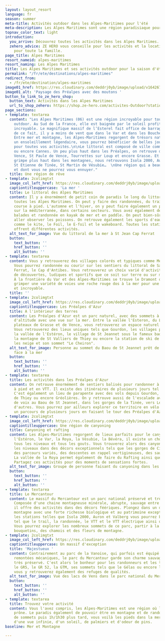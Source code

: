 ```yaml
---
layout: layout_resort
language: fr
season: summer
meta-title: Activités outdoor dans les Alpes-Maritimes pour l'été
meta-description: Les Alpes Maritimes sont une région paradisiaque pour les activités outdoor. Entre mer, montagne, falaise, route et rivière, il y a le choix.
topnav_color_text: light
introduction:
  you_arrive: Découvrez toutes les activités dans les Alpes Maritimes.
  zehero_advice: ZE HERO vous conseille pour les activités et la location des équipements
    pour toute la famille.
page_title: Alpes Maritimes
resort_nameid: alpes-maritimes
resort_naming: Les Alpes Maritimes
title: Les Alpes Maritimes et ses activités outdoor pour la saison d'été
permalink: "/fr/ete/destinations/alpes-maritimes"
redirect_from:
  - /fr/ete/destination/alpes-maritimes
image01_href: https://res.cloudinary.com/deddrj0yb/image/upload/v1642673632/website/summer/fabien-bazanegue-Q4OpZgSqm2I-unsplash_vseflx.jpg
image01_alt: 'Paysage des Préalpes avec des moutons '
button_to_link_to_ze_hero_shop:
  button_text: Activités dans les Alpes Maritimes
  url_to_shop_zehero: https://shop.ze-hero.com/activites-Outdoor?station=Alpes+Maritimes+%2806%29&calessonstype=all&catypegenderlistsummer=all&calessonsactivitytype=Trail&start-date=
page_sections:
- template: textarea
  content: "Les Alpes Maritimes (06) est une région incroyable pour toutes les activités
    outdoor. Au Sud de la France, elle est baignée par le soleil profitant d’un climat
    incroyable. Le magnifique massif de l’Esterel fait office de barrage au mistral,
    de ce fait, il y a moins de vent que dans le Var et dans les Bouches-du-Rhône.
    Entre mer et montagne, les Alpes-Maritimes regorgent de trésors naturels. Avec
    un ensoleillement légendaire, vous pourrez bénéficier de belles journées de soleil
    pour toutes vos activités.\n\nLe littoral est composé de ville comme Nice, Antibes
    ou encore Cannes. Un peu plus haut dans les Préalpes, on retrouve des villes comme
    Vence, St Paule de Vence, Tourrettes sur Loup et encore Grasse. Et lorsque qu’on
    grimpe plus haut dans les montagnes, nous retrouvons Isola 2000, Auron, Valberg,
    St Etienne de Tinée, St Martin de Vésubie…  \nUne région qui a beaucoup à offrir
    et dont vous ne pourrez vous ennuyer."
  title: Une région de rêve
- template: 2colimgtxt
  image_col_left_href: https://res.cloudinary.com/deddrj0yb/image/upload/v1642687610/website/summer/romain-gal-0W-fADtvFuk-unsplash_h5vu9x.jpg
  captiontitleuppercase: 'La mer '
  title: Le littoral des Alpes Maritimes
  content: Il y a énormément de petit coin de paradis le long du littoral qui longe
    toutes les Alpes Maritimes. On peut y faire des randonnées, du trail et de la
    course à pied. L'automne et l'hiver, on y peut faire également un peu du surf
    sur la méditerranée, dans certains secteurs. Vous avez également de magnifiques
    balades et randonnée en kayak de mer et en paddle. On peut bien-sûr plonger et
    aller observer les poissons. On retrouve également les sports d'eau et de glisse
    comme le kite, le Foil, le E-foil et le wakeboard. Toutes les stations balnéaires
    offrent différentes activités.
  alt_text_for_image: Vue du littoral de la mer à St Jean Cap Ferrat
  button:
    text_button: ''
    href_button: ''
    alt_button: ''
- template: textarea
  content: Vous y retrouverez des villages colorés et typiques comme Menton ou Eze.
    Vous pourrez randonnée ou courir sur les sentiers du littoral de Saint Jean Cap
    Ferrat, le Cap d'Antibes. Vous retrouverez un choix varié d'activités sensationnelles,
    de découvertes, ludiques et sportifs que ce soit sur terre ou sur mer sur le littoral.
    À la frontière du Var et des Alpes-Maritimes se trouve le Dramont où vous pourrez
    grimper une variété de voies une roche rouge dos à la mer pour une vue unique
    et incroyable.
  title: ''
- template: 2colimgtxt
  image_col_left_href: https://res.cloudinary.com/deddrj0yb/image/upload/v1642673633/website/summer/niklas-ohlrogge-wtgjxJCZM3A-unsplash_qdfybq.jpg
  captiontitleuppercase: Les Préalpes d'Azur
  title: A l'intérieur des terres
  content: Les Préalpes d'Azur est un parc naturel, avec des sommets à environ 1800m
    d'altitude avec une vue sur la mer. Entre la vallée l'Esteron, du Loup et les
    plateaux de Grasse et de Vence, vous retrouverez un espace naturel incroyable.
    Vous retrouverez des lieux uniques tels que Gourdon, les villages perchés dans
    la vallée de l'Estéron, le village de St Jeannet sous le fameux baou de St Jeannet,
    la montagne de St Valliers de Thiey ou encore la station de ski de Gréolières
    les neige et son sommet "Le Cheiron".
  alt_text_for_image: Personne au sommet du Baou de St Jeannet prêt de la falaise
    face à la mer
  button:
    text_button: ''
    href_button: ''
    alt_button: ''
- template: textarea
  title: Les activités dans les Préalpes d'Azur
  content: On retrouve énormément de sentiers balisés pour randonner à pied, en course
    à pied et en VTT. Il existe des itinéraires de plusieurs jours tel que la Maralpine.
    C'est également un lieu de parapente avec des vols depuis Gourdon, Saint Vallier
    de Thiey ou encore Gréolières. On y retrouve aussi de l'escalade avec énormément
    de voix au Baou de St Jeannet, dans les gorges de la Tinée, vers Levens et bien
    d'autres. Vous pourrez par ailleurs explorer ce territoire en vélo de route avec
    un parcours de plusieurs jours en faisant le tour des Préalpes d'Azur.
- template: 2colimgtxt
  image_col_left_href: https://res.cloudinary.com/deddrj0yb/image/upload/v1638883620/website/summer/Canyoning-activite-famille_ov6myx.jpg
  captiontitleuppercase: Une région de canyoning
  title: Canyoning et rafting
  content: Les Alpes-Maritimes regorgent de lieux parfaits pour le canyoning. Entre
    l'Estéron, le Var, la Roya, la Vésubie, la Bévéra, il existe un choix énorme pour
    tous les niveaux et tous les gouts. Vous trouverez alors des canyonings pour tous
    les niveaux dans des décors exceptionnels tels que les gorges de Cians. On y retrouve
    des parcours variés, des descentes en rappel vertigineuses, des sauts et des toboggans.
    La vallée de la Roya permet également de faire du Rafting ainsi que de l'hydrospeed.
    Partagez ces activités pour des moments de sensations fortes.
  alt_text_for_image: Groupe de personne faisant du canyoning dans les Alpes Maritimes
  button:
    text_button: ''
    href_button: ''
    alt_button: ''
- template: textarea
  title: Le Mercantour
  content: Le massif du Mercantour est un parc national préservé et très sauvage.
    Composée d'une chaine montagneuse minérale, abrupte, sauvage entre sapin et mélèze,
    il offre des activités dans des décors féériques. Plongez dans un décor d'une
    montagne avec une forte richesse biologique et au patrimoine exceptionnel. Avec
    les stations telles que Isola 2000, Auron et Valberg vous pourrez bénéficier d'activité
    tel que le trail, la randonnée, le VTT et le VTT électrique ainsi que bien d'autres.
    Vous pourrez explorer les nombreux sommets de ce parc, partir à la recherche des
    bouquetins, des chamois et des fleurs de montagne.
- template: 2colimgtxt
  image_col_left_href: https://res.cloudinary.com/deddrj0yb/image/upload/v1642673635/website/summer/hugo-vidal-OlB2K5n92KQ-unsplash_n0wlqf.jpg
  captiontitleuppercase: Un massif d'exception
  title: 'Majestueux '
  content: Contrairement au parc de la Vanoise, qui parfois est équipé de nombreuses
    remontées mécaniques, le parc du Mercantour garde son charme sauvage et reste
    très préservé. C'est alors le bonheur pour les randonneurs et les traileurs. Entre
    le GR5, le GR 52, la GTM, ses sommets tels que le Gélas ou encore le Ténibre,
    vous y retrouverez également des refuges de qualités.
  alt_text_for_image: Vue des lacs de Vens dans le parc national du Mercantour
  button:
    text_button: ''
    href_button: ''
    alt_button: ''
- template: textarea
  title: Trouvez votre activité
  content: Vous l'avez compris, les Alpes-Maritimes est une région où l'activité Outdoor
    prône. Le paradis également de pouvoir être en montagne et de randonnée entourée
    de sommets puis 1h/1h30 plus tard, vous voilà les pieds dans la mer à profiter
    d'une vue infinie, d'un soleil, de palmiers et d'odeur de pins.
baseline: Mer et Montagne

---
```

